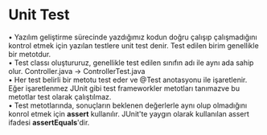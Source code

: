 # Unit Test
• Yazılım geliştirme sürecinde yazdığımız kodun doğru çalışıp çalışmadığını kontrol etmek için yazılan testlere unit test denir. Test edilen birim genellikle bir metotdur.    
• Test classı oluştururuz, genellikle test edilen sınıfın adı ile aynı ada sahip olur. Controller.java -> ControllerTest.java   
• Her test belirli bir metotu test eder ve @Test anotasyonu ile işaretlenir. Eğer işaretlenmez JUnit gibi test frameworkler metotları tanımazve bu metotlar test olarak çalıştılmaz.    
• Test metotlarında, sonuçların beklenen değerlerle aynı olup olmadığını konrol etmek için **assert** kullanılır. JUnit'te yaygın olarak kullanılan assert ifadesi **assertEquals**'dir.   
